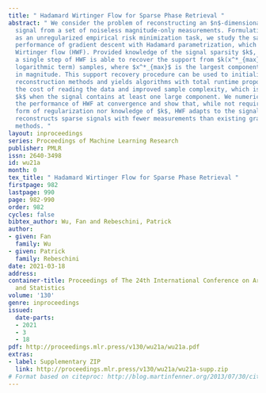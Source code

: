 ```yaml
---
title: " Hadamard Wirtinger Flow for Sparse Phase Retrieval "
abstract: " We consider the problem of reconstructing an $n$-dimensional $k$-sparse
  signal from a set of noiseless magnitude-only measurements. Formulating the problem
  as an unregularized empirical risk minimization task, we study the sample complexity
  performance of gradient descent with Hadamard parametrization, which we call Hadamard
  Wirtinger flow (HWF). Provided knowledge of the signal sparsity $k$, we prove that
  a single step of HWF is able to recover the support from $k(x^*_{max})^{-2}$ (modulo
  logarithmic term) samples, where $x^*_{max}$ is the largest component of the signal
  in magnitude. This support recovery procedure can be used to initialize existing
  reconstruction methods and yields algorithms with total runtime proportional to
  the cost of reading the data and improved sample complexity, which is linear in
  $k$ when the signal contains at least one large component. We numerically investigate
  the performance of HWF at convergence and show that, while not requiring any explicit
  form of regularization nor knowledge of $k$, HWF adapts to the signal sparsity and
  reconstructs sparse signals with fewer measurements than existing gradient based
  methods. "
layout: inproceedings
series: Proceedings of Machine Learning Research
publisher: PMLR
issn: 2640-3498
id: wu21a
month: 0
tex_title: " Hadamard Wirtinger Flow for Sparse Phase Retrieval "
firstpage: 982
lastpage: 990
page: 982-990
order: 982
cycles: false
bibtex_author: Wu, Fan and Rebeschini, Patrick
author:
- given: Fan
  family: Wu
- given: Patrick
  family: Rebeschini
date: 2021-03-18
address: 
container-title: Proceedings of The 24th International Conference on Artificial Intelligence
  and Statistics
volume: '130'
genre: inproceedings
issued:
  date-parts:
  - 2021
  - 3
  - 18
pdf: http://proceedings.mlr.press/v130/wu21a/wu21a.pdf
extras:
- label: Supplementary ZIP
  link: http://proceedings.mlr.press/v130/wu21a/wu21a-supp.zip
# Format based on citeproc: http://blog.martinfenner.org/2013/07/30/citeproc-yaml-for-bibliographies/
---
```

